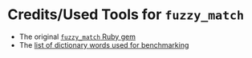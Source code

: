 # Credits/Used Tools for `fuzzy_match`

- The original [`fuzzy_match` Ruby gem](https://github.com/seamusabshere/fuzzy_match)
- The [list of dictionary words used for benchmarking](https://github.com/dwyl/english-words)